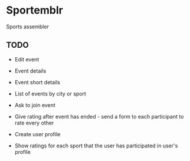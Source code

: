 # Sportemblr
Sports assembler

## TODO
- Edit event
- Event details
- Event short details
- List of events by city or sport
- Ask to join event
- Give rating after event has ended - send a form to each participant to rate every other

- Create user profile
- Show ratings for each sport that the user has participated in user's profile
